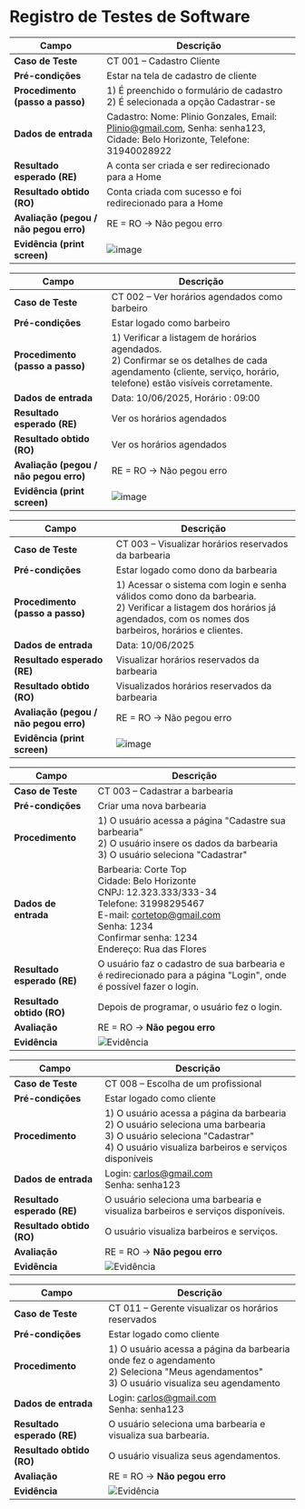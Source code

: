 # Registro de Testes de Software

| **Campo**                      | **Descrição**                                                                 |
|-------------------------------|------------------------------------------------------------------------------|
| **Caso de Teste**             | CT 001 – Cadastro Cliente                                                     |
| **Pré-condições**             | Estar na tela de cadastro de cliente                                                    |
| **Procedimento (passo a passo)** | 1) É preenchido o formulário de cadastro <br> 2) É selecionada a opção Cadastrar-se |
| **Dados de entrada**          | Cadastro: Nome: Plinio Gonzales, Email: Plinio@gmail.com, Senha: senha123, Cidade: Belo Horizonte, Telefone: 31940028922                              |
| **Resultado esperado (RE)**   | A conta ser criada e ser redirecionado para a Home            |
| **Resultado obtido (RO)**     | Conta criada com sucesso e foi redirecionado para a Home                        |
| **Avaliação (pegou / não pegou erro)** | RE = RO → Não pegou erro                       |
| **Evidência (print screen)** |   ![image](https://github.com/user-attachments/assets/8dfdbd74-655f-40e4-a321-19b6275d193d) |

| **Campo**                      | **Descrição**                                                                 |
|-------------------------------|------------------------------------------------------------------------------|
| **Caso de Teste**             | CT 002 – Ver horários agendados como barbeiro                                                     |
| **Pré-condições**             | Estar logado como barbeiro                                                    |
| **Procedimento (passo a passo)** | 1) Verificar a listagem de horários agendados. <br> 2)	Confirmar se os detalhes de cada agendamento (cliente, serviço, horário, telefone) estão visíveis corretamente. |
| **Dados de entrada**          |   Data: 10/06/2025, Horário : 09:00                            |
| **Resultado esperado (RE)**   | Ver os horários agendados            |
| **Resultado obtido (RO)**     | Ver os horários agendados            |
| **Avaliação (pegou / não pegou erro)** | RE = RO → Não pegou erro                        |
| **Evidência (print screen)**  | ![image](https://github.com/user-attachments/assets/81a81c0d-9420-4b5b-ba60-59223ed92e07) |

| **Campo**                      | **Descrição**                                                                 |
|-------------------------------|------------------------------------------------------------------------------|
| **Caso de Teste**             | CT 003 – Visualizar horários reservados da barbearia                                                     |
| **Pré-condições**             | Estar logado como dono da barbearia                                                     |
| **Procedimento (passo a passo)** | 1) Acessar o sistema com login e senha válidos como dono da barbearia. <br> 2) Verificar a listagem dos horários já agendados, com os nomes dos barbeiros, horários e clientes.|
| **Dados de entrada**          |  Data: 10/06/2025                              |
| **Resultado esperado (RE)**   | Visualizar horários reservados da barbearia             |
| **Resultado obtido (RO)**     | Visualizados horários reservados da barbearia                        |
| **Avaliação (pegou / não pegou erro)** | RE = RO → Não pegou erro                          |
| **Evidência (print screen)**  | ![image](https://github.com/user-attachments/assets/9903d340-e5f3-4f55-a7c8-2ce0502d6d75) |

| **Campo**                     | **Descrição**                                                                                                                                      |
|------------------------------|-----------------------------------------------------------------------------------------------------------------------------------------------------|
| **Caso de Teste**            | CT 003 – Cadastrar a barbearia                                                                                                                     |
| **Pré-condições**            | Criar uma nova barbearia                                                                                                                           |
| **Procedimento**             | 1) O usuário acessa a página "Cadastre sua barbearia"<br>2) O usuário insere os dados da barbearia<br>3) O usuário seleciona "Cadastrar"<br> |
| **Dados de entrada**         | Barbearia: Corte Top<br>Cidade: Belo Horizonte<br>CNPJ: 12.323.333/333-34<br>Telefone: 31998295467<br>E-mail: cortetop@gmail.com<br>Senha: 1234<br>Confirmar senha: 1234<br>Endereço: Rua das Flores |
| **Resultado esperado (RE)**  | O usuário faz o cadastro de sua barbearia e é redirecionado para a página "Login", onde é possível fazer o login.                                |
| **Resultado obtido (RO)**    | Depois de programar, o usuário fez o login.                                                                                                       |
| **Avaliação**                | RE = RO → **Não pegou erro**                                                                                        |
| **Evidência**                | ![Evidência](https://github.com/user-attachments/assets/6a550554-7148-4253-815b-58b3e45578db)                                                     |

| **Campo**                     | **Descrição**                                                                                                                                      |
|------------------------------|-----------------------------------------------------------------------------------------------------------------------------------------------------|
| **Caso de Teste**            | CT 008 – Escolha de um profissional                                                                                                                 |
| **Pré-condições**            | Estar logado como cliente                                                                                                                           |
| **Procedimento**             | 1) O usuário acessa a página da barbearia<br>2) O usuário seleciona uma barbearia<br>3) O usuário seleciona "Cadastrar"<br>4) O usuário visualiza barbeiros e serviços disponíveis |
| **Dados de entrada**         | Login: carlos@gmail.com<br>Senha: senha123                                                                                                          |
| **Resultado esperado (RE)**  | O usuário seleciona uma barbearia e visualiza barbeiros e serviços disponíveis.                                                                    |
| **Resultado obtido (RO)**    | O usuário visualiza barbeiros e serviços.                                                                                                           |
| **Avaliação**                | RE = RO → **Não pegou erro**                                                                                            |
| **Evidência**                | ![Evidência](https://github.com/user-attachments/assets/5313812d-b6fc-4d55-9edd-b094a3375721)                                                       |


| **Campo**                     | **Descrição**                                                                                                                                      |
|------------------------------|-----------------------------------------------------------------------------------------------------------------------------------------------------|
| **Caso de Teste**            | CT 011 – Gerente visualizar os horários reservados                                                                                                 |
| **Pré-condições**            | Estar logado como cliente                                                                                                                           |
| **Procedimento**             | 1) O usuário acessa a página da barbearia onde fez o agendamento<br>2) Seleciona "Meus agendamentos"<br>3) O usuário visualiza seu agendamento     |
| **Dados de entrada**         | Login: carlos@gmail.com<br>Senha: senha123                                                                                                          |
| **Resultado esperado (RE)**  | O usuário seleciona uma barbearia e visualiza sua barbearia.                                                                                       |
| **Resultado obtido (RO)**    | O usuário visualiza seus agendamentos.                                                                                                              |
| **Avaliação**                | RE = RO → **Não pegou erro**                                                                                         |
| **Evidência**                | ![Evidência](https://github.com/user-attachments/assets/365c762b-cc83-460a-a6bc-e6f5a0281e54)                                                       |
